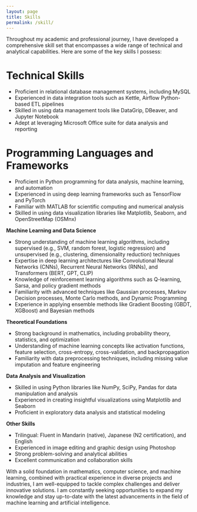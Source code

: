 ```yaml
---
layout: page
title: Skills
permalink: /skill/
---
```

Throughout my academic and professional journey, I have developed a comprehensive skill set that encompasses a wide range of technical and analytical capabilities. Here are some of the key skills I possess:

# **Technical Skills**
- Proficient in relational database management systems, including MySQL
- Experienced in data integration tools such as Kettle, Airflow Python-based ETL pipelines
- Skilled in using data management tools like DataGrip, DBeaver, and Jupyter Notebook
- Adept at leveraging Microsoft Office suite for data analysis and reporting

#  **Programming Languages and Frameworks**
- Proficient in Python programming for data analysis, machine learning, and automation
- Experienced in using deep learning frameworks such as TensorFlow and PyTorch
- Familiar with MATLAB for scientific computing and numerical analysis
- Skilled in using data visualization libraries like Matplotlib, Seaborn, and OpenStreetMap (OSMnx)

**Machine Learning and Data Science**
- Strong understanding of machine learning algorithms, including supervised (e.g., SVM, random forest, logistic regression) and unsupervised (e.g., clustering, dimensionality reduction) techniques
- Expertise in deep learning architectures like Convolutional Neural Networks (CNNs), Recurrent Neural Networks (RNNs), and Transformers (BERT, GPT, CLIP)
- Knowledge of reinforcement learning algorithms such as Q-learning, Sarsa, and policy gradient methods
- Familiarity with advanced techniques like Gaussian processes, Markov Decision processes, Monte Carlo methods, and Dynamic Programming
- Experience in applying ensemble methods like Gradient Boosting (GBDT, XGBoost) and Bayesian methods

**Theoretical Foundations**
- Strong background in mathematics, including probability theory, statistics, and optimization
- Understanding of machine learning concepts like activation functions, feature selection, cross-entropy, cross-validation, and backpropagation
- Familiarity with data preprocessing techniques, including missing value imputation and feature engineering

**Data Analysis and Visualization**
- Skilled in using Python libraries like NumPy, SciPy, Pandas for data manipulation and analysis
- Experienced in creating insightful visualizations using Matplotlib and Seaborn
- Proficient in exploratory data analysis and statistical modeling

**Other Skills**
- Trilingual: Fluent in Mandarin (native), Japanese (N2 certification), and English
- Experienced in image editing and graphic design using Photoshop
- Strong problem-solving and analytical abilities
- Excellent communication and collaboration skills

With a solid foundation in mathematics, computer science, and machine learning, combined with practical experience in diverse projects and industries, I am well-equipped to tackle complex challenges and deliver innovative solutions. I am constantly seeking opportunities to expand my knowledge and stay up-to-date with the latest advancements in the field of machine learning and artificial intelligence.